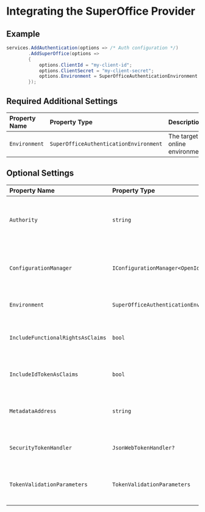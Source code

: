 # Integrating the SuperOffice Provider

## Example

```csharp
services.AddAuthentication(options => /* Auth configuration */)
        .AddSuperOffice(options =>
        {
            options.ClientId = "my-client-id";
            options.ClientSecret = "my-client-secret";
            options.Environment = SuperOfficeAuthenticationEnvironment.Production;
        });
```

## Required Additional Settings

| Property Name | Property Type | Description | Default Value |
|:--|:--|:--|:--|
| `Environment` | `SuperOfficeAuthenticationEnvironment` | The target online environment. | `SuperOfficeAuthenticationEnvironment.Development` |

## Optional Settings

| Property Name | Property Type | Description | Default Value |
|:--|:--|:--|:--|
| `Authority` | `string` | The Authority to use when making OpenId Connect calls. | The authority associated with the value of `Environment`. |
| `ConfigurationManager` | `IConfigurationManager<OpenIdConnectConfiguration>?` | The configuration manager to use for the OpenId configuration. | `null` |
| `Environment` | `SuperOfficeAuthenticationEnvironment` | The target online environment. | `SuperOfficeAuthenticationEnvironment.Development` |
| `IncludeFunctionalRightsAsClaims` | `bool` | Whether to include functional rights as claims. | `false` |
| `IncludeIdTokenAsClaims` | `bool` | Whether to include the ID token as a claim. | `false` |
| `MetadataAddress` | `string` | The URL to use to get the OpenId Connect configuration. | The metadata address associated with the value of `Environment`. |
| `SecurityTokenHandler` | `JsonWebTokenHandler?` | The JSON Web Token handler to use. | `null` |
| `TokenValidationParameters` | `TokenValidationParameters` | The JSON Web Token validation parameter to use. | `new TokenValidationParameters()` |
